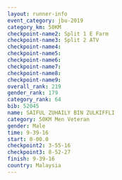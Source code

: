 ```yaml
---
layout: runner-info 
event_category: jbu-2019 
category_km: 50KM 
checkpoint-name2: Split 1 E Farm 
checkpoint-name3: Split 2 ATV 
checkpoint-name4: 
checkpoint-name5: 
checkpoint-name6: 
checkpoint-name7: 
checkpoint-name8: 
checkpoint-name9: 
overall_rank: 219
gender_rank: 179
category_rank: 64
bib: 52045
name: SAIFUL ZUHAILY BIN ZULKIFFLI
category: 50KM Men Veteran
gender: Male
time: 9-39-16
start: 0-00.0
checkpoint2: 3-55-16
checkpoint3: 8-52-27
finish: 9-39-16
country: Malaysia
---
```

